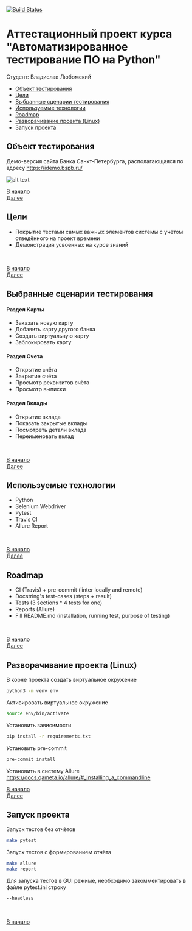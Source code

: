 [![Build Status](https://travis-ci.org/v-lubomski/inno_final_project.svg?branch=master)](https://travis-ci.org/v-lubomski/inno_final_project)


# Аттестационный проект курса "Автоматизированное тестирование ПО на Python"
Студент: Владислав Любомский

* [Объект тестирования](#объект-тестирования)
* [Цели](#цели)
* [Выбранные сценарии тестирования](#выбранные-сценарии-тестирования)
* [Используемые технологии](#используемые-технологии)
* [Roadmap](#roadmap)
* [Разворачивание проекта (Linux)](#разворачивание-проекта-linux)
* [Запуск проекта](#запуск-проекта)


## Объект тестирования
Демо-версия сайта Банка Санкт-Петербурга, располагающаяся по адресу https://idemo.bspb.ru/

![alt text](https://i.imgur.com/bHat4Td.png)
<br>

[В начало](#аттестационный-проект-курса-автоматизированное-тестирование-по-на-python)
<br>
[Далее](#цели)


## Цели
- Покрытие тестами самых важных элементов системы с учётом отведённого на проект времени
- Демонстрация усвоенных на курсе знаний
<br>

[В начало](#аттестационный-проект-курса-автоматизированное-тестирование-по-на-python)
<br>
[Далее](#выбранные-сценарии-тестирования)


## Выбранные сценарии тестирования
<h4>Раздел Карты</h4>
<ul>
<li>Заказать новую карту</li>
<li>Добавить карту другого банка</li>
<li>Создать виртуальную карту</li>
<li>Заблокировать карту</li>
</ul>

<h4>Раздел Счета</h4>
<ul>
<li>Открытие счёта</li>
<li>Закрытие счёта</li>
<li>Просмотр реквизитов счёта</li>
<li>Просмотр выписки</li>
</ul>

<h4>Раздел Вклады</h4>
<ul>
<li>Открытие вклада</li>
<li>Показать закрытые вклады</li>
<li>Посмотреть детали вклада</li>
<li>Переименовать вклад</li>
</ul>
<br>

[В начало](#аттестационный-проект-курса-автоматизированное-тестирование-по-на-python)
<br>
[Далее](#используемые-технологии)

## Используемые технологии
- Python
- Selenium Webdriver
- Pytest
- Travis CI
- Allure Report
<br>

[В начало](#аттестационный-проект-курса-автоматизированное-тестирование-по-на-python)
<br>
[Далее](#roadmap)

## Roadmap
<ul>
<li>CI (Travis) + pre-commit (linter locally and remote)</li>
<li>Docstring's test-cases (steps + result)</li>
<li>Tests (3 sections * 4 tests for one)</li>
<li>Reports (Allure)</li>
<li>Fill README.md (installation, running test, purpose of testing)</li>
</ul>
<br>

[В начало](#аттестационный-проект-курса-автоматизированное-тестирование-по-на-python)
<br>
[Далее](#разворачивание-проекта-linux)

## Разворачивание проекта (Linux)
В корне проекта создать виртуальное окружение
```sh
python3 -m venv env
```
Активировать виртуальное окружение
```sh
source env/bin/activate
```
Установить зависимости
```sh
pip install -r requirements.txt
```
Установить pre-commit
```sh
pre-commit install
```
Установить в систему Allure
https://docs.qameta.io/allure/#_installing_a_commandline
<br>

[В начало](#аттестационный-проект-курса-автоматизированное-тестирование-по-на-python)
<br>
[Далее](#запуск-проекта)

## Запуск проекта
Запуск тестов без отчётов
```sh
make pytest
```
Запуск тестов с формированием отчёта
```sh
make allure
make report
```
Для запуска тестов в GUI режиме, необходимо закомментировать в файле pytest.ini строку
```sh
--headless
```
<br>

[В начало](#аттестационный-проект-курса-автоматизированное-тестирование-по-на-python)
<br>
